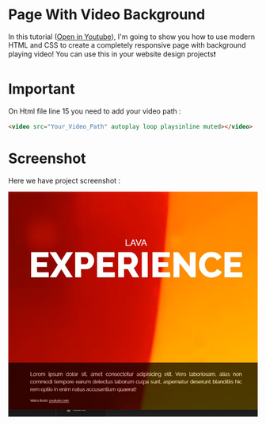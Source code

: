 # Page With Video Background
In this tutorial ([Open in Youtube](https://youtu.be/XFmWyCX7LbQ)), I'm going to show you how to use modern HTML and CSS to create a completely responsive page with background playing video!
You can use this in your website design projects❗️

# Important
On Html file line 15 you need to add your video path :
```html
<video src="Your_Video_Path" autoplay loop playsinline muted></video>
```



# Screenshot
Here we have project screenshot :

![screenshot](screenshot.jpg)

<!-- ### Video
Background video downloaded from Pexels Website.
<a href="https://www.pexels.com/video/drone-footage-of-mountain-covered-in-trees-6807924/" target="_blank">Link To File</a> -->

